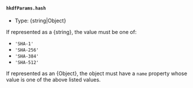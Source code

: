 #### `hkdfParams.hash`

<!-- YAML
added: v15.0.0
-->

* Type: {string|Object}

If represented as a {string}, the value must be one of:

* `'SHA-1'`
* `'SHA-256'`
* `'SHA-384'`
* `'SHA-512'`

If represented as an {Object}, the object must have a `name` property
whose value is one of the above listed values.
